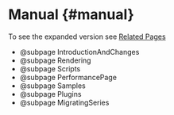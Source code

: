 # Manual {#manual}

To see the expanded version see [Related Pages](pages.html)

- @subpage IntroductionAndChanges
- @subpage Rendering
- @subpage Scripts
- @subpage PerformancePage
- @subpage Samples
- @subpage Plugins
- @subpage MigratingSeries
